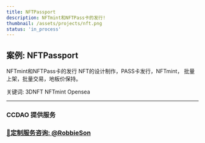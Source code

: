 ```yaml
---
title: NFTPassport
description: NFTmint和NFTPass卡的发行!
thumbnail: /assets/projects/nft.png
status: 'in_process'
---
```


## 案例: NFTPassport


NFTmint和NFTPass卡的发行
NFT的设计制作，PASS卡发行，NFTmint， 批量上架，批量交易，地板价保持。

关键词: 3DNFT NFTmint Opensea

---

### CCDAO 提供服务


### **[🚀定制服务咨询: @RobbieSon](https://t.me/RobbieSon)**
